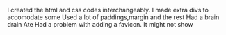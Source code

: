 I created the html and css codes interchangeably.
I made extra divs to accomodate some
Used a lot of paddings,margin and the rest
Had a brain drain
Ate
Had a problem with adding a favicon. It might not show
